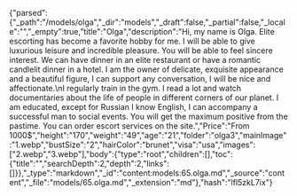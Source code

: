 {"parsed":{"_path":"/models/olga","_dir":"models","_draft":false,"_partial":false,"_locale":"","_empty":true,"title":"Olga","description":"Hi, my name is Olga. Elite escorting has become a favorite hobby for me. I will be able to give luxurious leisure and incredible pleasure. You will be able to feel sincere interest. We can have dinner in an elite restaurant or have a romantic candlelit dinner in a hotel. I am the owner of delicate, exquisite appearance and a beautiful figure, I can support any conversation, I will be nice and affectionate.\nI regularly train in the gym. I read a lot and watch documentaries about the life of people in different corners of our planet. I am educated, except for Russian I know English, I can accompany a successful man to social events. You will get the maximum positive from the pastime. You can order escort services on the site.","Price":"From 1000$","height":"170","weight":"49","age":"21","folder":"olga3","mainImage":"1.webp","bustSize":"2","hairColor":"brunet","visa":"usa","images":["2.webp","3.webp"],"body":{"type":"root","children":[],"toc":{"title":"","searchDepth":2,"depth":2,"links":[]}},"_type":"markdown","_id":"content:models:65.olga.md","_source":"content","_file":"models/65.olga.md","_extension":"md"},"hash":"lfl5zkL7ix"}